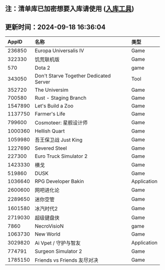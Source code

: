 ## 注：清单库已加密想要入库请使用 ([入库工具](https://github.com/BlankTMing/ManifestAutoUpdate/releases))

## 更新时间：2024-09-18 16:36:04
| AppID | 名称 | 类型  |
| :-------------------- | :----------------------------- | :----------- |
| 236850 | Europa Universalis IV| Game |
| 322330 | 饥荒联机版| Game |
| 570 | Dota 2| game |
| 343050 | Don't Starve Together Dedicated Server| Tool |
| 352720 | The Universim| Game |
| 700580 | Rust - Staging Branch| Game |
| 1547890 | Let's Build a Zoo| Game |
| 1137750 | Farmer's Life| Game |
| 799600 | Cosmoteer: 星舰设计师| Game |
| 1000360 | Hellish Quart| Game |
| 1059980 | 吾王保卫战 Just King| Game |
| 1227690 | Severed Steel| Game |
| 227300 | Euro Truck Simulator 2| Game |
| 1423330 | 横戈| Game |
| 519860 | DUSK| Game |
| 1036640 | RPG Developer Bakin| Application |
| 2600600 | 网吧进化论| Game |
| 2289650 | 迷你空管| Game |
| 1601580 | 冰汽时代2| Game |
| 2719030 | 超级键盘侠| Game |
| 7860 | NecroVisioN| game |
| 1063730 | New World| Game |
| 3029820 | Ai Vpet / 守护与智友| Application |
| 774791 | Surgeon Simulator 2| Game |
| 1785150 | Friends vs Friends 友尽对决| Game |
